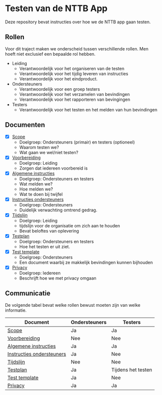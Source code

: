 # Testen van de NTTB App

Deze repository bevat instructies over hoe we de NTTB app gaan testen.

## Rollen

Voor dit traject maken we onderscheid tussen verschillende rollen. Men hoeft niet exclusief een bepaalde rol hebben.

- Leiding
  - Verantwoordelijk voor het organiseren van de testen
  - Verantwoordelijk voor het tijdig leveren van instructies
  - Verantwoordelijk voor het eindproduct.
- Ondersteuners
  - Verantwoordelijk voor een groep testers
  - Verantwoordelijk voor het verzamelen van bevindingen
  - Verantwoordelijk voor het rapporteren van bevingingen
- Testers
  - Verantwoordelijk voor het testen en het melden van hun bevindingen

## Documenten

- [X] [Scope]
  - Doelgroep: Ondersteuners (primair) en testers (optioneel)
  - Waarom testen we?
  - Wat gaan we wel/niet testen?
- [X] [Voorbereiding]
  - Doelgroep: Leiding
  - Zorgen dat iedereen voorbereid is
- [X] [Algemene instructies]
  - Doelgroep: Ondersteuners en testers
  - Wat melden we?
  - Hoe melden we?
  - Wat te doen bij twijfel
- [X] [Instructies ondersteuners]
  - Doelgroep: Ondersteuners
  - Duidelijk verwachting omtrend gedrag.
- [X] [Tijdslijn]
  - Doelgroep: Leiding
  - tijdslijn voor de organisatie om zich aan te houden
  - Bevat beloftes van oplevering
- [X] [Testplan]
  - Doelgroep: Ondersteuners en testers
  - Hoe het testen er uit ziet.
- [X] [Test template]
  - Doelgroep: Ondersteuners
  - Een document waarbij ze makkelijk bevindingen kunnen bijhouden
- [X] [Privacy]
  - Doelgroep: Iedereen
  - Beschrijft hoe we met privacy omgaan

## Communicatie

De volgende tabel bevat welke rollen bewust moeten zijn van welke informatie. 

| Document                    | Ondersteuners | Testers            |
| --------------------------- | ------------- | ------------------ |
| [Scope]                     | Ja            | Ja                 |
| [Voorbereiding]             | Nee           | Nee                |
| [Algemene instructies]      | Ja            | Ja                 |
| [Instructies ondersteuners] | Ja            | Nee                |
| [Tijdslijn]                 | Nee           | Nee                |
| [Testplan]                  | Ja            | Tijdens het testen |
| [Test template]             | Ja            | Nee                |
| [Privacy]                   | Ja            | Ja                 |

<!-- Links -->
[Scope]: ./scope
[Voorbereiding]: ./voorbereiding
[Algemene instructies]: ./instruct-all
[Instructies ondersteuners]: ./instruct-staff
[Tijdslijn]: ./tijdslijn
[Testplan]: ./testplan
[Test template]: ./test-template
[Privacy]: ./privacy